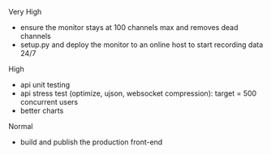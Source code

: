 
Very High
- ensure the monitor stays at 100 channels max and removes dead channels
- setup.py and deploy the monitor to an online host to start recording data 24/7

High
- api unit testing
- api stress test (optimize, ujson, websocket compression): target = 500 concurrent users
- better charts

Normal
- build and publish the production front-end
